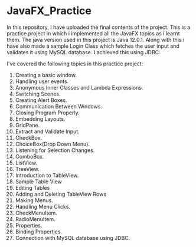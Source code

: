 # JavaFX_Practice

In this repository, I have uploaded the final contents of the project. This is a practice project in which i implemented all the
JavaFX topics as i learnt them. The java version used in this project is Java 12.0.1.
Along with this i have also made a sample Login Class which fetches the user input and
validates it using MySQL database. I achieved this using JDBC.

I've covered the following topics in this practice project:
1. Creating a basic window.
2. Handling user events.
3. Anonymous Inner Classes and Lambda Expressions.
4. Switching Scenes.
5. Creating Alert Boxes.
6. Communication Between Windows.
7. Closing Program Properly.
8. Embedding Layouts.
9. GridPane.
10. Extract and Validate Input.
11. CheckBox.
12. ChoiceBox(Drop Down Menu).
13. Listening for Selection Changes.
14. ComboBox.
15. ListView.
16. TreeView.
17. Introduction to TableView.
18. Sample Table View
19. Editing Tables
20. Adding and Deleting TableView Rows
21. Making Menus.
22. Handling Menu Clicks.
23. CheckMenuItem.
24. RadioMenuItem.
25. Properties.
26. Binding Properties.
27. Connection with MySQL database using JDBC.

